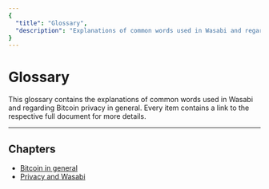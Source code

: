 ```yaml
---
{
  "title": "Glossary",
  "description": "Explanations of common words used in Wasabi and regarding Bitcoin privacy with links to the docs for more details. This is the Wasabi documentation, an archive of knowledge about the open-source, non-custodial and privacy-focused Bitcoin wallet for desktop."
}
---
```


# Glossary

This glossary contains the explanations of common words used in Wasabi and regarding Bitcoin privacy in general.
Every item contains a link to the respective full document for more details.

---

## Chapters

- [Bitcoin in general](/glossary/Glossary-GeneralBitcoin.md)
- [Privacy and Wasabi](/glossary/Glossary-PrivacyWasabi.md)
